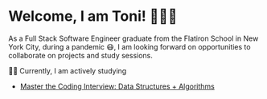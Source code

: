 # Welcome, I am Toni! 👩🏻‍🏫

As a Full Stack Software Engineer graduate from the Flatiron School in New York City, during a pandemic 😷, I am looking forward on opportunities to collaborate on projects and study sessions.


✍🏼 Currently, I am actively studying 
- [Master the Coding Interview: Data Structures + Algorithms](https://www.udemy.com/course/master-the-coding-interview-data-structures-algorithms/)


<br>



